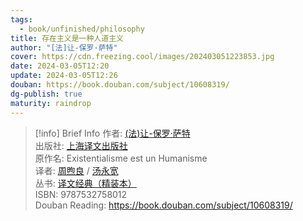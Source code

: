 ```yaml
---
tags:
  - book/unfinished/philosophy
title: 存在主义是一种人道主义
author: "[法]让-保罗·萨特"
cover: https://cdn.freezing.cool/images/202403051223853.jpg
date: 2024-03-05T12:20
update: 2024-03-05T12:26
douban: https://book.douban.com/subject/10608319/
dg-publish: true
maturity: raindrop
---
```

>[!info] Brief Info
>  作者: [(法)让-保罗·萨特](https://book.douban.com/search/%E8%AE%A9-%E4%BF%9D%E7%BD%97%C2%B7%E8%90%A8%E7%89%B9)  
>出版社: [上海译文出版社](https://book.douban.com/press/2582)  
>原作名: Existentialisme est un Humanisme  
>译者: [周煦良](https://book.douban.com/search/%E5%91%A8%E7%85%A6%E8%89%AF) / [汤永宽](https://book.douban.com/search/%E6%B1%A4%E6%B0%B8%E5%AE%BD)  
>丛书: [译文经典（精装本）](https://book.douban.com/series/1831)  
>ISBN: 9787532758012  
>Douban Reading: https://book.douban.com/subject/10608319/
